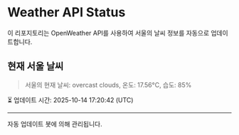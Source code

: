 
# Weather API Status

이 리포지토리는 OpenWeather API를 사용하여 서울의 날씨 정보를 자동으로 업데이트합니다.

## 현재 서울 날씨
> 서울의 현재 날씨: overcast clouds, 온도: 17.56°C, 습도: 85%

⏳ 업데이트 시간: 2025-10-14 17:20:42 (UTC)

---
자동 업데이트 봇에 의해 관리됩니다.
